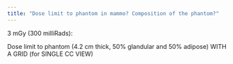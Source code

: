 ```yaml
---
title: "Dose limit to phantom in mammo? Composition of the phantom?"
---
```

3 mGy (300 milliRads):

Dose limit to phantom (4.2 cm thick, 50% glandular and 50% adipose) WITH A GRID (for SINGLE CC VIEW)

